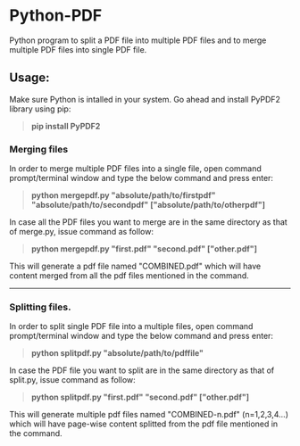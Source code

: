 # Python-PDF
Python program to split a PDF file into multiple PDF files and to merge multiple PDF files into single PDF file.

## Usage:

Make sure Python is intalled in your system. Go ahead and install PyPDF2 library using pip:

> **pip install PyPDF2**

### Merging files

In order to merge multiple PDF files into a single file, open command prompt/terminal window and type the below command and press enter:

> **python mergepdf.py "absolute/path/to/firstpdf" "absolute/path/to/secondpdf" ["absolute/path/to/otherpdf"]**

In case all the PDF files you want to merge are in the same directory as that of merge.py, issue command as follow:

> **python mergepdf.py "first.pdf" "second.pdf" ["other.pdf"]**

This will generate a pdf file named "COMBINED.pdf" which will have content merged from all the pdf files mentioned in the command.

***
### Splitting files.

In order to split single PDF file into a multiple files, open command prompt/terminal window and type the below command and press enter:

> **python splitpdf.py "absolute/path/to/pdffile"**

In case the PDF file you want to split are in the same directory as that of split.py, issue command as follow:

> **python splitpdf.py "first.pdf" "second.pdf" ["other.pdf"]**

This will generate multiple pdf files named "COMBINED-n.pdf" (n=1,2,3,4...) which will have page-wise content splitted from the pdf file mentioned in the command.
